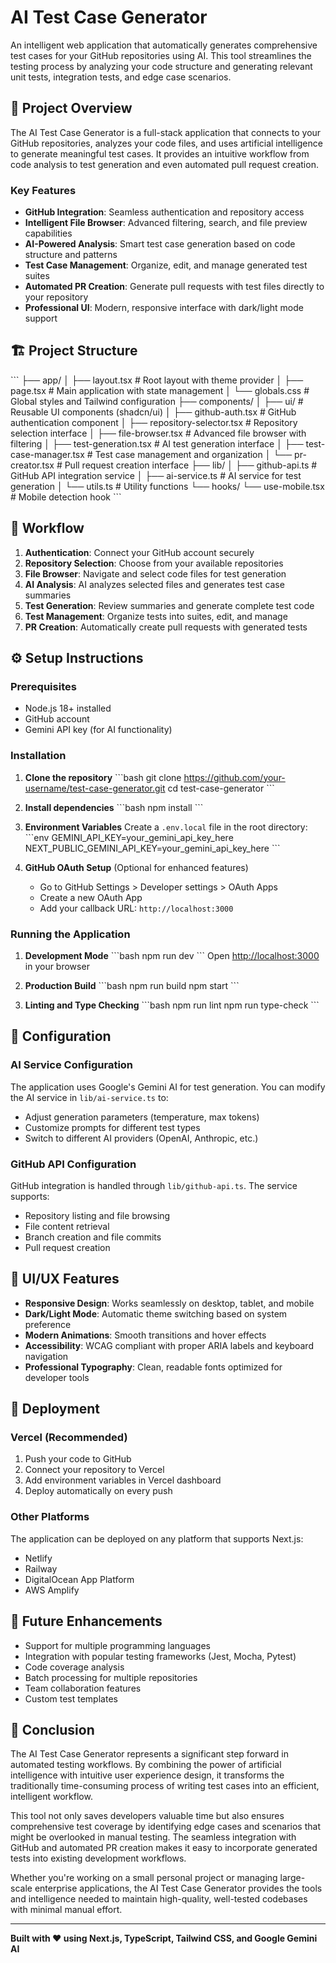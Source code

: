 # AI Test Case Generator

An intelligent web application that automatically generates comprehensive test cases for your GitHub repositories using AI. This tool streamlines the testing process by analyzing your code structure and generating relevant unit tests, integration tests, and edge case scenarios.

## 🚀 Project Overview

The AI Test Case Generator is a full-stack application that connects to your GitHub repositories, analyzes your code files, and uses artificial intelligence to generate meaningful test cases. It provides an intuitive workflow from code analysis to test generation and even automated pull request creation.

### Key Features

- **GitHub Integration**: Seamless authentication and repository access
- **Intelligent File Browser**: Advanced filtering, search, and file preview capabilities
- **AI-Powered Analysis**: Smart test case generation based on code structure and patterns
- **Test Case Management**: Organize, edit, and manage generated test suites
- **Automated PR Creation**: Generate pull requests with test files directly to your repository
- **Professional UI**: Modern, responsive interface with dark/light mode support

## 🏗️ Project Structure

\`\`\`
├── app/
│   ├── layout.tsx          # Root layout with theme provider
│   ├── page.tsx            # Main application with state management
│   └── globals.css         # Global styles and Tailwind configuration
├── components/
│   ├── ui/                 # Reusable UI components (shadcn/ui)
│   ├── github-auth.tsx     # GitHub authentication component
│   ├── repository-selector.tsx # Repository selection interface
│   ├── file-browser.tsx    # Advanced file browser with filtering
│   ├── test-generation.tsx # AI test generation interface
│   ├── test-case-manager.tsx # Test case management and organization
│   └── pr-creator.tsx      # Pull request creation interface
├── lib/
│   ├── github-api.ts       # GitHub API integration service
│   ├── ai-service.ts       # AI service for test generation
│   └── utils.ts            # Utility functions
└── hooks/
    └── use-mobile.tsx      # Mobile detection hook
\`\`\`

## 🔄 Workflow

1. **Authentication**: Connect your GitHub account securely
2. **Repository Selection**: Choose from your available repositories
3. **File Browser**: Navigate and select code files for test generation
4. **AI Analysis**: AI analyzes selected files and generates test case summaries
5. **Test Generation**: Review summaries and generate complete test code
6. **Test Management**: Organize tests into suites, edit, and manage
7. **PR Creation**: Automatically create pull requests with generated tests

## ⚙️ Setup Instructions

### Prerequisites

- Node.js 18+ installed
- GitHub account
- Gemini API key (for AI functionality)

### Installation

1. **Clone the repository**
   \`\`\`bash
   git clone https://github.com/your-username/test-case-generator.git
   cd test-case-generator
   \`\`\`

2. **Install dependencies**
   \`\`\`bash
   npm install
   \`\`\`

3. **Environment Variables**
   Create a `.env.local` file in the root directory:
   \`\`\`env
   GEMINI_API_KEY=your_gemini_api_key_here
   NEXT_PUBLIC_GEMINI_API_KEY=your_gemini_api_key_here
   \`\`\`

4. **GitHub OAuth Setup** (Optional for enhanced features)
   - Go to GitHub Settings > Developer settings > OAuth Apps
   - Create a new OAuth App
   - Add your callback URL: `http://localhost:3000`

### Running the Application

1. **Development Mode**
   \`\`\`bash
   npm run dev
   \`\`\`
   Open [http://localhost:3000](http://localhost:3000) in your browser

2. **Production Build**
   \`\`\`bash
   npm run build
   npm start
   \`\`\`

3. **Linting and Type Checking**
   \`\`\`bash
   npm run lint
   npm run type-check
   \`\`\`

## 🔧 Configuration

### AI Service Configuration

The application uses Google's Gemini AI for test generation. You can modify the AI service in `lib/ai-service.ts` to:

- Adjust generation parameters (temperature, max tokens)
- Customize prompts for different test types
- Switch to different AI providers (OpenAI, Anthropic, etc.)

### GitHub API Configuration

GitHub integration is handled through `lib/github-api.ts`. The service supports:

- Repository listing and file browsing
- File content retrieval
- Branch creation and file commits
- Pull request creation

## 🎨 UI/UX Features

- **Responsive Design**: Works seamlessly on desktop, tablet, and mobile
- **Dark/Light Mode**: Automatic theme switching based on system preference
- **Modern Animations**: Smooth transitions and hover effects
- **Accessibility**: WCAG compliant with proper ARIA labels and keyboard navigation
- **Professional Typography**: Clean, readable fonts optimized for developer tools

## 🚀 Deployment

### Vercel (Recommended)

1. Push your code to GitHub
2. Connect your repository to Vercel
3. Add environment variables in Vercel dashboard
4. Deploy automatically on every push

### Other Platforms

The application can be deployed on any platform that supports Next.js:
- Netlify
- Railway
- DigitalOcean App Platform
- AWS Amplify

## 🔮 Future Enhancements

- Support for multiple programming languages
- Integration with popular testing frameworks (Jest, Mocha, Pytest)
- Code coverage analysis
- Batch processing for multiple repositories
- Team collaboration features
- Custom test templates

## 🎯 Conclusion

The AI Test Case Generator represents a significant step forward in automated testing workflows. By combining the power of artificial intelligence with intuitive user experience design, it transforms the traditionally time-consuming process of writing test cases into an efficient, intelligent workflow.

This tool not only saves developers valuable time but also ensures comprehensive test coverage by identifying edge cases and scenarios that might be overlooked in manual testing. The seamless integration with GitHub and automated PR creation makes it easy to incorporate generated tests into existing development workflows.

Whether you're working on a small personal project or managing large-scale enterprise applications, the AI Test Case Generator provides the tools and intelligence needed to maintain high-quality, well-tested codebases with minimal manual effort.

---

**Built with ❤️ using Next.js, TypeScript, Tailwind CSS, and Google Gemini AI**
